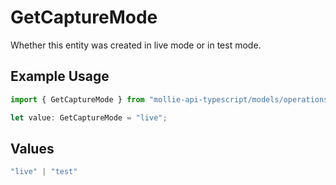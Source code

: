 # GetCaptureMode

Whether this entity was created in live mode or in test mode.

## Example Usage

```typescript
import { GetCaptureMode } from "mollie-api-typescript/models/operations";

let value: GetCaptureMode = "live";
```

## Values

```typescript
"live" | "test"
```